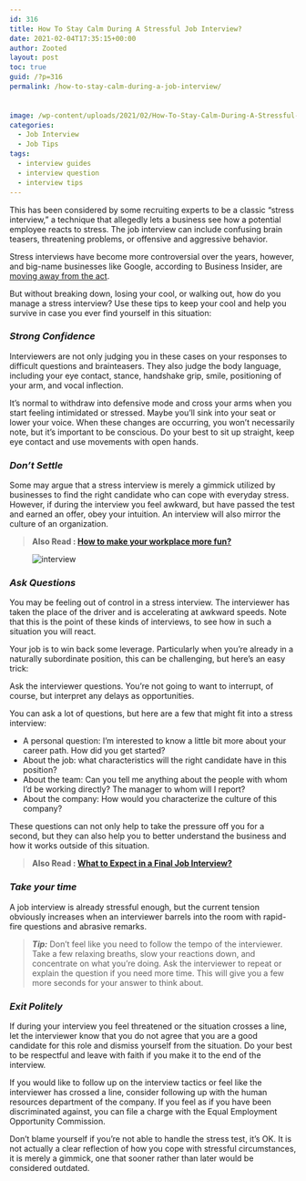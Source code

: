 ```yaml
---
id: 316
title: How To Stay Calm During A Stressful Job Interview?
date: 2021-02-04T17:35:15+00:00
author: Zooted
layout: post
toc: true
guid: /?p=316
permalink: /how-to-stay-calm-during-a-job-interview/


image: /wp-content/uploads/2021/02/How-To-Stay-Calm-During-A-Stressful-Job-Interview.jpg
categories:
  - Job Interview
  - Job Tips
tags:
  - interview guides
  - interview question
  - interview tips
---
```

This has been considered by some recruiting experts to be a classic &#8220;stress interview,&#8221; a technique that allegedly lets a business see how a potential employee reacts to stress. The job interview can include confusing brain teasers, threatening problems, or offensive and aggressive behavior.

Stress interviews have become more controversial over the years, however, and big-name businesses like Google, according to Business Insider, are [moving away from the act](https://www.businessinsider.com/interview-questions-stress-ineffective-2019-2).

But without breaking down, losing your cool, or walking out, how do you manage a stress interview? Use these tips to keep your cool and help you survive in case you ever find yourself in this situation:

### **_Strong Confidence_**

Interviewers are not only judging you in these cases on your responses to difficult questions and brainteasers. They also judge the body language, including your eye contact, stance, handshake grip, smile, positioning of your arm, and vocal inflection.

It&#8217;s normal to withdraw into defensive mode and cross your arms when you start feeling intimidated or stressed. Maybe you&#8217;ll sink into your seat or lower your voice. When these changes are occurring, you won&#8217;t necessarily note, but it&#8217;s important to be conscious. Do your best to sit up straight, keep eye contact and use movements with open hands.

### **_Don&#8217;t Settle_**

Some may argue that a stress interview is merely a gimmick utilized by businesses to find the right candidate who can cope with everyday stress. However, if during the interview you feel awkward, but have passed the test and earned an offer, obey your intuition. An interview will also mirror the culture of an organization.

<blockquote class="wp-block-quote">
  <p>
    <strong>Also Read : <a href="/how-to-make-your-workplace-more-fun/">How to make your workplace more fun?</a></strong>
  </p>
</blockquote>

<figure class="wp-block-image size-large">

<img loading="lazy" width="640" height="360" src="/wp-content/uploads/2021/02/interview.jpg" alt="interview" class="wp-image-318" srcset="/wp-content/uploads/2021/02/interview.jpg 640w, /wp-content/uploads/2021/02/interview-300x169.jpg 300w" sizes="(max-width: 640px) 100vw, 640px" /> </figure> 

### **_Ask Questions_**

You may be feeling out of control in a stress interview. The interviewer has taken the place of the driver and is accelerating at awkward speeds. Note that this is the point of these kinds of interviews, to see how in such a situation you will react.

Your job is to win back some leverage. Particularly when you&#8217;re already in a naturally subordinate position, this can be challenging, but here&#8217;s an easy trick:

Ask the interviewer questions. You&#8217;re not going to want to interrupt, of course, but interpret any delays as opportunities.

You can ask a lot of questions, but here are a few that might fit into a stress interview:

  * A personal question: I&#8217;m interested to know a little bit more about your career path. How did you get started?
  * About the job: what characteristics will the right candidate have in this position?
  * About the team: Can you tell me anything about the people with whom I&#8217;d be working directly? The manager to whom will I report?
  * About the company: How would you characterize the culture of this company?

These questions can not only help to take the pressure off you for a second, but they can also help you to better understand the business and how it works outside of this situation.

<blockquote class="wp-block-quote">
  <p>
    <strong>Also Read : <a href="/what-to-expect-in-a-final-job-interview/">What to Expect in a Final Job Interview?</a></strong>
  </p>
</blockquote>

### **_Take your time_**

A job interview is already stressful enough, but the current tension obviously increases when an interviewer barrels into the room with rapid-fire questions and abrasive remarks.

<blockquote class="wp-block-quote">
  <p>
    <strong><em>Tip:</em></strong> Don&#8217;t feel like you need to follow the tempo of the interviewer. Take a few relaxing breaths, slow your reactions down, and concentrate on what you&#8217;re doing. Ask the interviewer to repeat or explain the question if you need more time. This will give you a few more seconds for your answer to think about.
  </p>
</blockquote>

### **_Exit Politely_**

If during your interview you feel threatened or the situation crosses a line, let the interviewer know that you do not agree that you are a good candidate for this role and dismiss yourself from the situation. Do your best to be respectful and leave with faith if you make it to the end of the interview.

If you would like to follow up on the interview tactics or feel like the interviewer has crossed a line, consider following up with the human resources department of the company. If you feel as if you have been discriminated against, you can file a charge with the Equal Employment Opportunity Commission.

Don&#8217;t blame yourself if you&#8217;re not able to handle the stress test, it&#8217;s OK. It is not actually a clear reflection of how you cope with stressful circumstances, it is merely a gimmick, one that sooner rather than later would be considered outdated.

